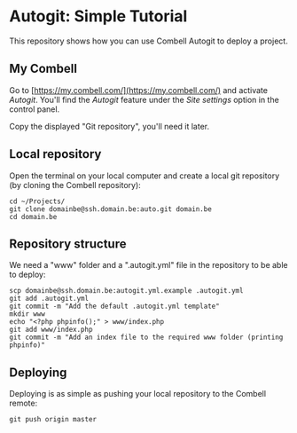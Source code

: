 # Autogit: Simple Tutorial

This repository shows how you can use Combell Autogit to deploy a project.

## My Combell

Go to [https://my.combell.com/](https://my.combell.com/) and activate *Autogit*. You'll find the *Autogit* feature under the *Site settings* option in the control panel.

Copy the displayed "Git repository", you'll need it later.

## Local repository

Open the terminal on your local computer and create a local git repository (by cloning the Combell repository):

    cd ~/Projects/
    git clone domainbe@ssh.domain.be:auto.git domain.be
    cd domain.be

## Repository structure

We need a "www" folder and a ".autogit.yml" file in the repository to be able to deploy:

    scp domainbe@ssh.domain.be:autogit.yml.example .autogit.yml
    git add .autogit.yml
    git commit -m "Add the default .autogit.yml template"
    mkdir www
    echo "<?php phpinfo();" > www/index.php
    git add www/index.php
    git commit -m "Add an index file to the required www folder (printing phpinfo)"

## Deploying

Deploying is as simple as pushing your local repository to the Combell remote:

    git push origin master
